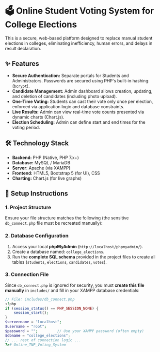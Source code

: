 # 🗳️ Online Student Voting System for College Elections

This is a secure, web-based platform designed to replace manual student elections in colleges, eliminating inefficiency, human errors, and delays in result declaration.

## ✨ Features

* **Secure Authentication:** Separate portals for Students and Administrators. Passwords are secured using PHP's built-in hashing (`bcrypt`).
* **Candidate Management:** Admin dashboard allows creation, updating, and deletion of candidates (including photo upload).
* **One-Time Voting:** Students can cast their vote only once per election, enforced via application logic and database constraints.
* **Live Results:** Admin can view real-time vote counts presented via dynamic charts (Chart.js).
* **Election Scheduling:** Admin can define start and end times for the voting period.

## 🛠️ Technology Stack

* **Backend:** PHP (Native, PHP 7.x+)
* **Database:** MySQL / MariaDB
* **Server:** Apache (via XAMPP)
* **Frontend:** HTML5, Bootstrap 5 (for UI), CSS
* **Charting:** Chart.js (for live graphs)

## 🚀 Setup Instructions

### 1. Project Structure

Ensure your file structure matches the following (the sensitive `db_connect.php` file must be recreated manually):

### 2. Database Configuration

1.  Access your local **phpMyAdmin** (`http://localhost/phpmyadmin/`).
2.  Create a database named: `college_elections`.
3.  Run the **complete SQL schema** provided in the project files to create all tables (`students`, `elections`, `candidates`, `votes`).

### 3. Connection File

Since `db_connect.php` is ignored for security, you must **create this file manually** in `includes/` and fill in your XAMPP database credentials:

```php
// File: includes/db_connect.php
<?php
if (session_status() == PHP_SESSION_NONE) {
    session_start();
}
$servername = "localhost";
$username = "root";     
$password = "";         // Use your XAMPP password (often empty)
$dbname = "college_elections"; 
// ... rest of connection logic ...
?># Online_TNP_Voting_System
